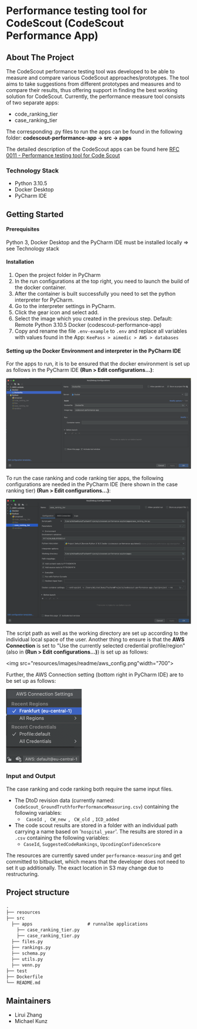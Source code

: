
# Performance testing tool for CodeScout (CodeScout Performance App)

## About The Project

The CodeScout performance testing tool was developed to be able to measure and compare various CodeScout approaches/prototypes. 
The tool aims to take suggestions from different prototypes and measures and to compare their results, thus offering support
in finding the best working solution for CodeScout. 
Currently, the performance measure tool consists of two separate apps:

-  code_ranking_tier
-  case_ranking_tier

The corresponding .py files to run the apps can be found in the following folder: **codescout-performance-app &rarr; src &rarr; apps** 


The detailed description of the CodeScout apps can be found here [RFC 0011 - Performance testing tool for Code Scout](https://www.notion.so/aimedic/RFC-0011-Performance-testing-tool-for-Code-Scout-554e9d35b96845afa42c70f7fe8ccef2)


### Technology Stack

- Python 3.10.5
- Docker Desktop
- PyCharm IDE


## Getting Started

#### Prerequisites

Python 3, Docker Desktop and the PyCharm IDE must be installed locally => see Technology stack

#### Installation 

1. Open the project folder in PyCharm 
2. In the run configurations at the top right, you need to launch the build of the docker container.
3. After the container is built successfully you need to set the python interpreter for PyCharm.
4. Go to the interpreter settings in PyCharm.
5. Click the gear icon and select add.
6. Select the image which you created in the previous step. Default: Remote Python 3.10.5 Docker (codescout-performance-app)
7. Copy and rename the file `.env-example` to `.env` and replace all variables with values found in the App: `KeePass > aimedic > AWS > databases`

#### Setting up the Docker Environment and interpreter in the PyCharm IDE

For the apps to run, it is to be ensured that the docker environment is set up as follows in the PyCharm IDE 
**(Run > Edit configurations...)**:

<img src="resources/images/readme/run_debug_config_docker.png" width="700">




To run the case ranking and code ranking tier apps, the following configurations are needed in the PyCharm IDE 
(here shown in the case ranking tier) **(Run > Edit configurations...)**:

<img src="resources/images/readme/config_case_ranking.png" width="700">

The script path as well as the working directory are set up according to the individual local space of the user.
Another thing to ensure is that the **AWS Connection** is set to "Use the currently selected credential profile/region" (also in <b>(Run > Edit configurations...)</b>) is set up as follows:

<img src="resources/images/readme/aws_config.png"width="700">

Further, the AWS Connection setting (bottom right in PyCharm IDE) are to be set up as follows:

<img height="201" src="resources/images/readme/aws_connection_settings.png" width="206"/>


### Input and Output

The case ranking and code ranking both require the same input files. 

- The DtoD revision data (currently named: <code>CodeScout_GroundTruthforPerformanceMeasuring.csv</code>) containing the following variables:
    - <code> CaseId </code>, <code> CW_new </code>, <code> CW_old </code>, <code>ICD_added</code>
- The code scout results are stored in a folder with an individual path carrying a name based on '<code>hospital_year</code>'. The results are stored
in a <code>.csv</code> containing the following variables: 
  - <code>CaseId</code>, <code>SuggestedCodeRankings</code>, <code>UpcodingConfidenceScore</code> 


The resources are currently saved under <code>performance-measuring</code> and get committed to bitbucket, 
which means that the developer does not need to set it up additionally. The exact location in S3 may change due 
to restructuring. 


## Project structure

    .
    ├── resources                   
    ├── src                      
      ├── apps                     # runnalbe applications
        ├── case_ranking_tier.py  
        ├── case_ranking_tier.py    
      ├── files.py                  
      ├── rankings.py
      ├── schema.py                  
      ├── utils.py
      ├── venn.py
    ├── test                 
    ├── Dockerfile
    └── README.md

   
## Maintainers

- Lirui Zhang
- Michael Kunz 



